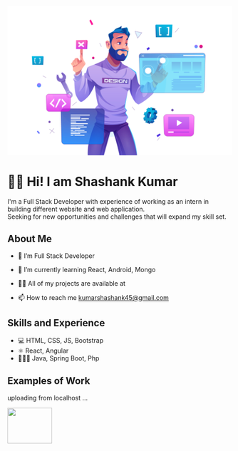 ![Design and Development](https://github.com/knightShas/knightShas/blob/main/cover-pic.png)

# 👋🏼 Hi! I am Shashank Kumar
I'm a Full Stack Developer with experience of working as an intern in building different website and web application.<br>
Seeking for new opportunities and challenges that will expand my skill set.

## About Me
- 🔭 I’m Full Stack Developer

- 🌱 I’m currently learning React, Android, Mongo

- 👨‍💻 All of my projects are available at 

- 📫 How to reach me kumarshashank45@gmail.com

## Skills and Experience
* 💻 HTML, CSS, JS, Bootstrap
* ⚛ React, Angular
* 🧑🏼‍💻 Java, Spring Boot, Php

## Examples of Work
uploading from localhost ...<br>
<div>
    <img src="https://media.giphy.com/media/kdFTsQW5am7ZoCSYz2/giphy.gif" width="100" height="80" />
</div>
